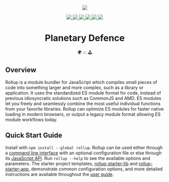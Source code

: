 <p align="center">
	<a href=""><img src="https://github.com/jrsmth/planetary-defence/assets/34093915/4eebc84d-7672-46b5-8d0f-13d0f4414d70"></a>
</p>

<p align="center">
  <a href="">
    <img src="https://img.shields.io/badge/html5-%23E34F26.svg?style=for-the-badge&logo=html5&logoColor=white">
  </a>
  <a href="">
    <img src="https://img.shields.io/badge/javascript-%23323330.svg?style=for-the-badge&logo=javascript&logoColor=%23F7DF1E">
  </a>
  <a href="">
    <img src="https://img.shields.io/badge/css3-%231572B6.svg?style=for-the-badge&logo=css3&logoColor=white" >
  </a>
  <a href="">
    <img src="https://img.shields.io/badge/github%20actions-%232671E5.svg?style=for-the-badge&logo=githubactions&logoColor=white" >
  </a>
  <a href="">
    <img src="https://img.shields.io/badge/github%20pages-121013?style=for-the-badge&logo=github&logoColor=white">
  </a> 
  <a href="">
    <img src="https://img.shields.io/badge/markdown-%23000000.svg?style=for-the-badge&logo=markdown&logoColor=orange" >
  </a>
</p>

<h1 align="center">Planetary Defence</h1>
<p align="center">🌍 💥 🕹️</p>

## Overview

Rollup is a module bundler for JavaScript which compiles small pieces of code into something larger and more complex, such as a library or application. It uses the standardized ES module format for code, instead of previous idiosyncratic solutions such as CommonJS and AMD. ES modules let you freely and seamlessly combine the most useful individual functions from your favorite libraries. Rollup can optimize ES modules for faster native loading in modern browsers, or output a legacy module format allowing ES module workflows today.

## Quick Start Guide

Install with `npm install --global rollup`. Rollup can be used either through a [command line interface](https://rollupjs.org/command-line-interface/) with an optional configuration file or else through its [JavaScript API](https://rollupjs.org/javascript-api/). Run `rollup --help` to see the available options and parameters. The starter project templates, [rollup-starter-lib](https://github.com/rollup/rollup-starter-lib) and [rollup-starter-app](https://github.com/rollup/rollup-starter-app), demonstrate common configuration options, and more detailed instructions are available throughout the [user guide](https://rollupjs.org/introduction/).